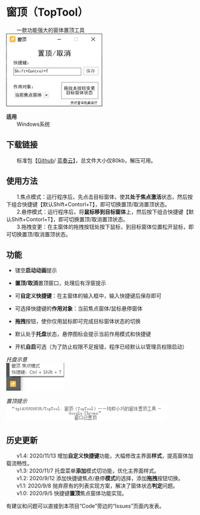 # 窗顶（TopTool）
　　一款功能强大的窗体置顶工具   
![主窗体界面](https://github.com/tp1415926535/TopTool/raw/master/%E7%AA%97%E9%A1%B6%20%E6%88%AA%E5%9B%BE/%E4%B8%BB%E7%AA%97%E4%BD%93.png)   
         
**适用**  
　　Windows系统   
   
**下载链接**   
- 
　　标准包【[Github](https://github.com/tp1415926535/TopTool/raw/master/%E7%AA%97%E9%A1%B6v1.4.rar)/ [蓝奏云](https://wws.lanzous.com/ivbHiid85nc)】，总文件大小仅80kb，解压可用。   
   
**使用方法**  
- 
　　1.焦点模式：运行程序后，先点击目标窗体，使其**处于焦点激活**状态，然后按下组合快捷键【默认Shift+Contorl+T】，即可切换置顶/取消置顶状态。   
　　2.悬停模式：运行程序后，将**鼠标移到目标窗体**上，然后按下组合快捷键【默认Shift+Contorl+T】，即可切换置顶/取消置顶状态。   
　　3.拖拽变更：在主窗体的拖拽按钮处按下鼠标，到目标窗体位置松开鼠标，即可切换置顶/取消置顶状态。   

   
**功能**  
-   
- 镂空**启动动画**提示   

- **置顶/取消**置顶窗口，处理后有浮窗提示   

- 可**自定义快捷键**：在主窗体的输入框中，输入快捷键后保存即可

- 可选择快捷键的**作用对象**：当前焦点窗体/鼠标悬停窗体   

- **拖拽**按钮，使你仅用鼠标即可完成目标窗体状态的切换   

- 默认处于**托盘**状态，悬停图标会提示当前作用模式和快捷键    
    
- 开机**自启**可选（为了防止权限不足报错，程序已经默认以管理员权限启动）  
   
*托盘示意*    
![托盘界面](https://github.com/tp1415926535/TopTool/blob/master/%E7%AA%97%E9%A1%B6%20%E6%88%AA%E5%9B%BE/%E6%89%98%E7%9B%9801.png)   
    
*置顶提示*    
![提示浮窗](https://github.com/tp1415926535/TopTool/blob/master/%E7%AA%97%E9%A1%B6%20%E6%88%AA%E5%9B%BE/%E6%8F%90%E7%A4%BA%E6%88%AA%E5%9B%BE.png)   

**历史更新**  
-   
　　v1.4: 2020/11/13 增加**自定义快捷键**功能，大幅修改主界面**样式**，提高窗体加载流畅性。    
　　v1.3: 2020/11/7 托盘菜单**添加**模式切功能，优化主界面样式。   
　　v1.2: 2020/9/12 添加快捷键焦点/悬停**模式**的选择，添加**拖拽**按钮切换。   
　　v1.1: 2020/9/8 抛弃原有的列表实现方案，解决了窗体状态**判定**问题。   
　　v1.0: 2020/9/5 快捷键**置顶**焦点窗体功能实现。   
    
有建议和问题可以直接到本项目“Code”旁边的“Issues”页面内发表。

